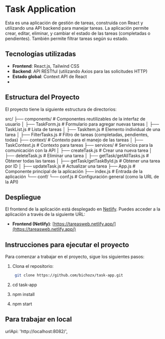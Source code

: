 # Task Application

Esta es una aplicación de gestión de tareas, construida con React y utilizando una API backend para manejar tareas. La aplicación permite crear, editar, eliminar, y cambiar el estado de las tareas (completadas o pendientes). También permite filtrar tareas según su estado.

## Tecnologías utilizadas

- **Frontend**: React.js, Tailwind CSS
- **Backend**: API RESTful (utilizando Axios para las solicitudes HTTP)
- **Estado global**: Context API de React
-

## Estructura del Proyecto

El proyecto tiene la siguiente estructura de directorios:

src/ ├── components/ # Componentes reutilizables de la interfaz de usuario │ ├── TaskForm.js # Formulario para agregar nuevas tareas │ ├── TaskList.js # Lista de tareas │ ├── TaskItem.js # Elemento individual de una tarea │ ├── FilterTasks.js # Filtro de tareas (completadas, pendientes, todas) ├── context/ # Contexto para el manejo de las tareas │ ├── TaskContext.js # Contexto para tareas ├── services/ # Servicios para la comunicación con la API │ ├── createTask.js # Crear una nueva tarea │ ├── deleteTask.js # Eliminar una tarea │ ├── getTask/getAllTasks.js # Obtener todas las tareas │ ├── getTask/getTaskById.js # Obtener una tarea por ID │ ├── updateTask.js # Actualizar una tarea ├── App.js # Componente principal de la aplicación ├── index.js # Entrada de la aplicación └── conf/ └── conf.js # Configuración general (como la URL de la API)

## Despliegue

El frontend de la aplicación está desplegado en [Netlify](https://tareasweb.netlify.app/). Puedes acceder a la aplicación a través de la siguiente URL:

- **Frontend (Netlify)**: [https://tareasweb.netlify.app/](https://tareasweb.netlify.app/)

## Instrucciones para ejecutar el proyecto

Para comenzar a trabajar en el proyecto, sigue los siguientes pasos:

1. Clona el repositorio:

   ```bash
    git clone https://github.com/bichozx/task-app.git

   ```

2. cd task-app

3. npm install

4. npm start

## Para trabajar en local

urlApi: 'http://localhost:8082/',
